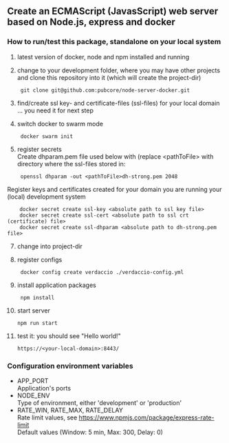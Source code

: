 ## Create an ECMAScript (JavasScript) web server based on Node.js, express and docker

### How to run/test this package, standalone on your local system

1. latest version of docker, node and npm installed and running

2. change to your development folder, where you may have other projects and clone this repository into it (which will create the project-dir)

		git clone git@github.com:pubcore/node-server-docker.git 		

4. find/create ssl key- and certificate-files (ssl-files) for your local domain
... you need it for next step

5. switch docker to swarm mode

		docker swarm init

6. register secrets  
Create dhparam.pem file used below with (replace  &lt;pathToFile&gt; with directory where the ssl-files stored in:

		openssl dhparam -out <pathToFile>dh-strong.pem 2048
Register keys and certificates created for your domain you are running your (local) development system

		docker secret create ssl-key <absolute path to ssl key file>
		docker secret create ssl-cert <absolute path to ssl crt (certificate) file>
		docker secret create ssl-dhparam <absolute path to dh-strong.pem file>

7. change into project-dir

8. register configs

		docker config create verdaccio ./verdaccio-config.yml

9. install application packages

		npm install

10. start server

		npm run start

11. test it: you should see "Hello world!"

		https://<your-local-domain>:8443/

### Configuration environment variables
* APP_PORT  
Application's ports
* NODE_ENV  
Type of environment, either 'development' or 'production'
* RATE_WIN, RATE_MAX, RATE_DELAY  
Rate limit values, see https://www.npmjs.com/package/express-rate-limit  
Default values (Window: 5 min, Max: 300, Delay: 0)
